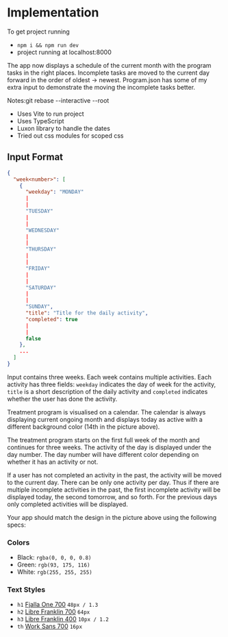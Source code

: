 # Implementation

To get project running

- `npm i && npm run dev`
- project running at localhost:8000

The app now displays a schedule of the current month with the program tasks in the right places. Incomplete tasks are
moved to the current day forward in the order of oldest -> newest. Program.json has some of my extra input to
demonstrate the moving the incomplete tasks better.

Notes:git rebase --interactive --root

- Uses Vite to run project
- Uses TypeScript
- Luxon library to handle the dates
- Tried out css modules for scoped css

## Input Format

```json
{
  "week<number>": [
    {
      "weekday": "MONDAY"
      |
      |
      "TUESDAY"
      |
      |
      "WEDNESDAY"
      |
      |
      "THURSDAY"
      |
      |
      "FRIDAY"
      |
      |
      "SATURDAY"
      |
      |
      "SUNDAY",
      "title": "Title for the daily activity",
      "completed": true
      |
      |
      false
    },
    ...
  ]
}
```

Input contains three weeks. Each week contains multiple activities. Each activity has three fields: `weekday` indicates
the day of week for the activity, `title` is a short description of the daily activity and `completed` indicates whether
the user has done the activity.

Treatment program is visualised on a calendar. The calendar is always displaying current ongoing month and displays
today as active with a different background color (14th in the picture above).

The treatment program starts on the first full week of the month and continues for three weeks. The activity of the day
is displayed under the day number. The day number will have different color depending on whether it has an activity or
not.

If a user has not completed an activity in the past, the activity will be moved to the current day. There can be only
one activity per day. Thus if there are multiple incomplete activities in the past, the first incomplete activity will
be displayed today, the second tomorrow, and so forth. For the previous days only completed activities will be
displayed.

Your app should match the design in the picture above using the following specs:

### Colors

- Black: `rgba(0, 0, 0, 0.8)`
- Green: `rgb(93, 175, 116)`
- White: `rgb(255, 255, 255)`

### Text Styles

- `h1` [Fjalla One 700](https://fonts.google.com/?query=Fjalla+One) `48px / 1.3`
- `h2` [Libre Franklin 700](https://fonts.google.com/?query=Libre+Franklin) `64px`
- `h3` [Libre Franklin 400](https://fonts.google.com/?query=Libre+Franklin) `10px / 1.2`
- `th` [Work Sans 700](https://fonts.google.com/?query=Work+Sans) `16px`
